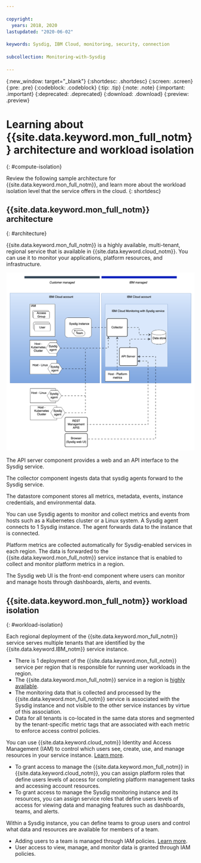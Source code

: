 ```yaml
---

copyright:
  years: 2018, 2020
lastupdated: "2020-06-02"

keywords: Sysdig, IBM Cloud, monitoring, security, connection

subcollection: Monitoring-with-Sysdig

---
```


{:new_window: target="_blank"}
{:shortdesc: .shortdesc}
{:screen: .screen}
{:pre: .pre}
{:codeblock: .codeblock}
{:tip: .tip}
{:note: .note}
{:important: .important}
{:deprecated: .deprecated}
{:download: .download}
{:preview: .preview}


# Learning about {{site.data.keyword.mon_full_notm}} architecture and workload isolation
{: #compute-isolation}

Review the following sample architecture for {{site.data.keyword.mon_full_notm}}, and learn more about the workload isolation level that the service offers in the cloud.
{: shortdesc}



## {{site.data.keyword.mon_full_notm}} architecture
{: #architecture}

{{site.data.keyword.mon_full_notm}} is a highly available, multi-tenant, regional service that is available in {{site.data.keyword.cloud_notm}}. You can use it to monitor your applications, platform resources, and infrastructure.


![{{site.data.keyword.mon_full_notm}}](../images/Monitoring-arch.png "{{site.data.keyword.mon_full_notm}} high level architecture")

The API server component provides a web and an API interface to the Sysdig service.

The collector component ingests data that sysdig agents forward to the Sysdig service.

The datastore component stores all metrics, metadata, events, instance credentials, and environmental data.

You can use Sysdig agents to monitor and collect metrics and events from hosts such as a Kubernetes cluster or a Linux system. A Sysdig agent connects to 1 Sysdig instance. The agent forwards data to the instance that is connected. 

Platform metrics are collected automatically for Sysdig-enabled services in each region. The data is forwarded to the {{site.data.keyword.mon_full_notm}} service instance that is enabled to collect and monitor platform metrics in a region.

The Sysdig web UI is the front-end component where users can monitor and manage hosts through dashboards, alerts, and events.



## {{site.data.keyword.mon_full_notm}} workload isolation
{: #workload-isolation}

Each regional deployment of the {{site.data.keyword.mon_full_notm}} service serves multiple tenants that are identified by the {{site.data.keyword.IBM_notm}} service instance.

* There is 1 deployment of the {{site.data.keyword.mon_full_notm}} service per region that is responsible for running user workloads in the region.
* The {{site.data.keyword.mon_full_notm}} service in a region is [highly available](/docs/Monitoring-with-Sysdig?topic=Monitoring-with-Sysdig-endpoints).
* The monitoring data that is collected and processed by the {{site.data.keyword.mon_full_notm}} service is associated with the Sysdig instance and not visible to the other service instances by virtue of this association.
* Data for all tenants is co-located in the same data stores and segmented by the tenant-specific metric tags that are associated with each metric to enforce access control policies.

You can use {{site.data.keyword.cloud_notm}} Identity and Access Management (IAM) to control which users see, create, use, and manage resources in your service instance. [Learn more](/docs/Monitoring-with-Sysdig?topic=Monitoring-with-Sysdig-iam).
* To grant access to manage the {{site.data.keyword.mon_full_notm}} in {{site.data.keyword.cloud_notm}}, you can assign platform roles that define users levels of access for completing platform management tasks and accessing account resources. 
* To grant access to manage the Sysdig monitoring instance and its resources, you can assign service roles that define users levels of access for viewing data and managing features such as dashboards, teams, and alerts.

Within a Sysdig instance, you can define teams to group users and control what data and resources are available for members of a team. 
* Adding users to a team is managed through IAM policies. [Learn more](/docs/Monitoring-with-Sysdig?topic=Monitoring-with-Sysdig-iam#iam_policies_team).
* User access to view, manage, and monitor data is granted through IAM policies.


